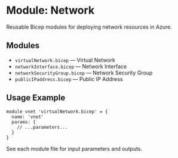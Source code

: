 # Module: Network

Reusable Bicep modules for deploying network resources in Azure.

## Modules
- `virtualNetwork.bicep` — Virtual Network
- `networkInterface.bicep` — Network Interface
- `networkSecurityGroup.bicep` — Network Security Group
- `publicIPaddress.bicep` — Public IP Address

## Usage Example
```bicep
module vnet 'virtualNetwork.bicep' = {
  name: 'vnet'
  params: {
    // ...parameters...
  }
}
```

See each module file for input parameters and outputs.

